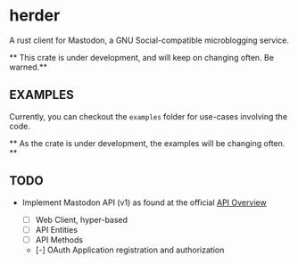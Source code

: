 herder
======

A rust client for Mastodon, a GNU Social-compatible microblogging service.

** This crate is under development, and will keep on changing often. Be warned.**

EXAMPLES
--------

Currently, you can checkout the `examples` folder for use-cases involving the code.

** As the crate is under development, the examples will be changing often. **

TODO
----

* Implement Mastodon API (v1) as found at the official [API Overview](https://github.com/tootsuite/documentation/blob/master/Using-the-API/API.md)

  - [ ] Web Client, hyper-based
  - [ ] API Entities
  - [ ] API Methods
  - [-] OAuth Application registration and authorization
